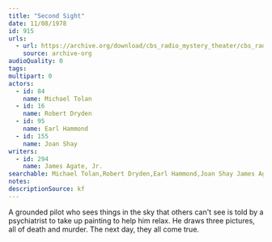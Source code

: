 ```yaml
---
title: "Second Sight"
date: 11/08/1978
id: 915
urls: 
  - url: https://archive.org/download/cbs_radio_mystery_theater/cbs_radio_mystery_theater-0901-0950.zip/cbs_radio_mystery_theater-0901-0950%2Fcbsrmt_0915_second_sight.mp3
    source: archive-org
audioQuality: 0
tags: 
multipart: 0
actors:  
  - id: 84
    name: Michael Tolan  
  - id: 16
    name: Robert Dryden  
  - id: 95
    name: Earl Hammond  
  - id: 155
    name: Joan Shay
writers:  
  - id: 294
    name: James Agate, Jr.
searchable: Michael Tolan,Robert Dryden,Earl Hammond,Joan Shay James Agate, Jr.
notes: 
descriptionSource: kf
---
```

A grounded pilot who sees things in the sky that others can't see is told by a psychiatrist to take up painting to help him relax. He draws three pictures, all of death and murder. The next day, they all come true.